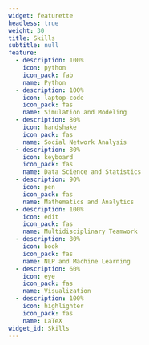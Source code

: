```yaml
---
widget: featurette
headless: true
weight: 30
title: Skills
subtitle: null
feature:
  - description: 100%
    icon: python
    icon_pack: fab
    name: Python
  - description: 100%
    icon: laptop-code
    icon_pack: fas
    name: Simulation and Modeling
  - description: 80%
    icon: handshake
    icon_pack: fas
    name: Social Network Analysis
  - description: 80%
    icon: keyboard
    icon_pack: fas
    name: Data Science and Statistics
  - description: 90%
    icon: pen
    icon_pack: fas
    name: Mathematics and Analytics
  - description: 100%
    icon: edit
    icon_pack: fas
    name: Multidisciplinary Teamwork
  - description: 80%
    icon: book
    icon_pack: fas
    name: NLP and Machine Learning
  - description: 60%
    icon: eye
    icon_pack: fas
    name: Visualization
  - description: 100%
    icon: highlighter
    icon_pack: fas
    name: LaTeX
widget_id: Skills
---
```

